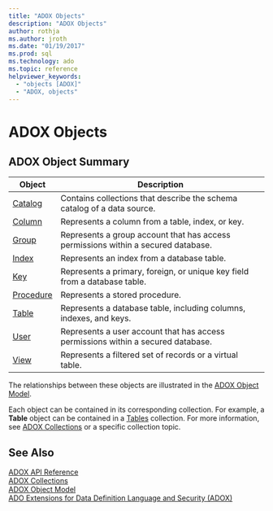 ```yaml
---
title: "ADOX Objects"
description: "ADOX Objects"
author: rothja
ms.author: jroth
ms.date: "01/19/2017"
ms.prod: sql
ms.technology: ado
ms.topic: reference
helpviewer_keywords:
  - "objects [ADOX]"
  - "ADOX, objects"
---
```

# ADOX Objects
## ADOX Object Summary  
  
|Object|Description|  
|------------|-----------------|  
|[Catalog](./catalog-object-adox.md)|Contains collections that describe the schema catalog of a data source.|  
|[Column](./column-object-adox.md)|Represents a column from a table, index, or key.|  
|[Group](./group-object-adox.md)|Represents a group account that has access permissions within a secured database.|  
|[Index](./index-object-adox.md)|Represents an index from a database table.|  
|[Key](./key-object-adox.md)|Represents a primary, foreign, or unique key field from a database table.|  
|[Procedure](./procedure-object-adox.md)|Represents a stored procedure.|  
|[Table](./table-object-adox.md)|Represents a database table, including columns, indexes, and keys.|  
|[User](./user-object-adox.md)|Represents a user account that has access permissions within a secured database.|  
|[View](./view-object-adox.md)|Represents a filtered set of records or a virtual table.|  
  
 The relationships between these objects are illustrated in the [ADOX Object Model](./adox-object-model.md).  
  
 Each object can be contained in its corresponding collection. For example, a **Table** object can be contained in a [Tables](./tables-collection-adox.md) collection. For more information, see [ADOX Collections](./adox-collections.md) or a specific collection topic.  
  
## See Also  
 [ADOX API Reference](./adox-object-model.md)   
 [ADOX Collections](./adox-collections.md)   
 [ADOX Object Model](./adox-object-model.md)   
 [ADO Extensions for Data Definition Language and Security (ADOX)](../../guide/extensions/ado-extensions-for-data-definition-language-and-security-adox.md)